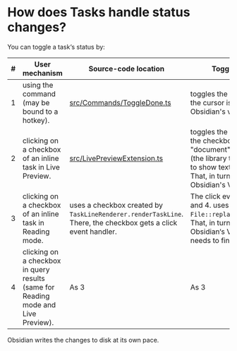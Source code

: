 # How does Tasks handle status changes?

You can toggle a task‘s status by:

| #   | User mechanism                                                                    | Source-code location                                                                                                        | Toggle behaviour                                                                                                                                                                                 |
| --- | --------------------------------------------------------------------------------- | --------------------------------------------------------------------------------------------------------------------------- | ------------------------------------------------------------------------------------------------------------------------------------------------------------------------------------------------ |
| 1   | using the command (may be bound to a hotkey).                                     | [src/Commands/ToggleDone.ts](https://github.com/obsidian-tasks-group/obsidian-tasks/blob/main/src/Commands/ToggleDone.ts)   | toggles the line directly where the cursor is in the file inside Obsidian's vault.                                                                                                               |
| 2   | clicking on a checkbox of an inline task in Live Preview.                         | [src/LivePreviewExtension.ts](https://github.com/obsidian-tasks-group/obsidian-tasks/blob/main/src/LivePreviewExtension.ts) | toggles the line directly where the checkbox is on the "document" of CodeMirror (the library that Obsidian uses to show text on screen).<br>That, in turn, updates the file in Obsidian's Vault. |
| 3   | clicking on a checkbox of an inline task in Reading mode.                         | uses a checkbox created by `TaskLineRenderer.renderTaskLine`.<br>There, the checkbox gets a click event handler.            | The click event listener of 3. and 4. uses `File::replaceTaskWithTasks()`.<br>That, in turn, updates the file in Obsidian‘s Vault (like 1, but it needs to find the correct line).               |
| 4   | clicking on a checkbox in query results (same for Reading mode and Live Preview). | As 3                                                                                                                        | As 3                                                                                                                                                                                             |

Obsidian writes the changes to disk at its own pace.
